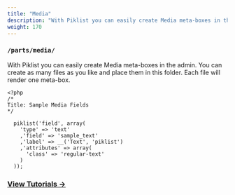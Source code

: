 ```yaml
---
title: "Media"
description: "With Piklist you can easily create Media meta-boxes in the admin. You can create as many files as you like and place them in this folder. Each file will render one meta-box."
weight: 170
---
```


### `/parts/media/`

With Piklist you can easily create Media meta-boxes in the admin. You can create as many files as you like and place them in this folder. Each file will render one meta-box.

```
<?php
/*
Title: Sample Media Fields
*/

  piklist('field', array(
    'type' => 'text'
    ,'field' => 'sample_text'
    ,'label' => __('Text', 'piklist')
    ,'attributes' => array(
      'class' => 'regular-text'
    )
  ));
 ```

### [View Tutorials &rightarrow;](/tutorials/media/)
